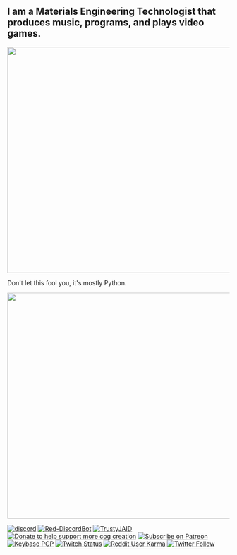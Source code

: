 ## I am a Materials Engineering Technologist that produces music, programs, and plays video games.

<a href="https://github.com/anuraghazra/github-readme-stats">
<img align="center" src="https://github-readme-stats.vercel.app/api/top-langs/?username=TrustyJAID&show_icons=true&layout=compact&theme=dark&count_private=true" width="512" />
    </a>
<br/>
<p>
Don't let this fool you, it's mostly Python.
</p>
<a href="https://github.com/anuraghazra/github-readme-stats">
    <img align="center" width="512" src="https://github-readme-stats.vercel.app/api?username=TrustyJAID&show_icons=true&theme=dark&count_private=true" />
</a>
<br/>

<!--
<p><iframe src="https://trustyjaid.com" name="myWebsite" height="512" width=90% >https://TrustyJAID.com</iframe></p>
<p><a href="https://trustyjaid.com" target="myWebsite">Open TrustyJAID.com</a></p>
</br>
-->

[![discord](https://img.shields.io/badge/Discord-TrustyJAID%230001-7289DA?logo=discord&style=for-the-badgel)]("https://discord.trustyjaid.com")
[![Red-DiscordBot](https://img.shields.io/badge/Red--DiscordBot-V3-red.svg)](https://github.com/Cog-Creators/Red-DiscordBot)
[![TrustyJAID](https://trustyjaid.com/img/Follow_me-TrustyJAID-yellow.svg)](https://trustyjaid.com/)
[![Donate to help support more cog creation](https://img.shields.io/badge/Paypal-Donate-blue.svg)](https://paypal.me/TrustyJAID)
[![Subscribe on Patreon](https://img.shields.io/badge/Patreon-Follow-orange.svg)](https://www.patreon.com/TrustyJAID)
[![Keybase PGP](https://img.shields.io/keybase/pgp/TrustyJAID?style=social?style=for-the-badge)](https://keybase.io/trustyjaid)
[![Twitch Status](https://img.shields.io/twitch/status/trustyjaid)](https://twitch.tv/trustyjaid)
[![Reddit User Karma](https://img.shields.io/reddit/user-karma/combined/trustyjaid?style=social?style=for-the-badge)](https://www.reddit.com/user/trustyjaid)
[![Twitter Follow](https://img.shields.io/twitter/follow/TrustyJAID?style=social)](https://twitter.com/TrustyJAID)



